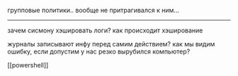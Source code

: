 групповые политики.. вообще не притрагивался к ним...

-----
зачем сисмону хэшировать логи?
как происходит хэширование

журналы записывают инфу перед самим действием? как мы видим ошибку, если допустим у нас резко вырубился компьютер?


[[powershell]] 